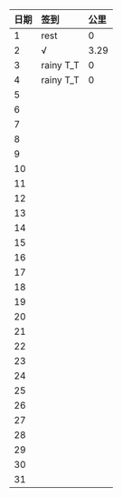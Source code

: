 日期|签到|公里
:---------------|:---------------|:----------------
1|rest|0|
2|√|3.29|
3|rainy T_T|0|
4|rainy T_T|0|
5|||
6|||
7|||
8|||
9|||
10|||
11|||
12|||
13|||
14|||
15|||
16|||
17|||
18|||
19|||
20|||
21|||
22|||
23|||
24|||
25|||
26|||
27|||
28|||
29|||
30|||
31|||
